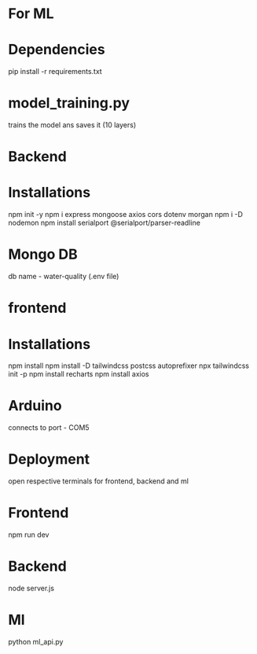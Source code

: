 # For ML  
# Dependencies

pip install -r requirements.txt

# model_training.py 
trains the model ans saves it (10 layers)

# Backend
# Installations 

npm init -y
npm i express mongoose axios cors dotenv morgan
npm i -D nodemon
npm install serialport @serialport/parser-readline
# Mongo DB

db name - water-quality (.env file)

# frontend 
# Installations

npm install
npm install -D tailwindcss postcss autoprefixer
npx tailwindcss init -p
npm install recharts
npm install axios

# Arduino 

connects to port - COM5

# Deployment

open respective terminals for frontend, backend and ml

# Frontend 

npm run dev

# Backend

node server.js

# Ml

python ml_api.py